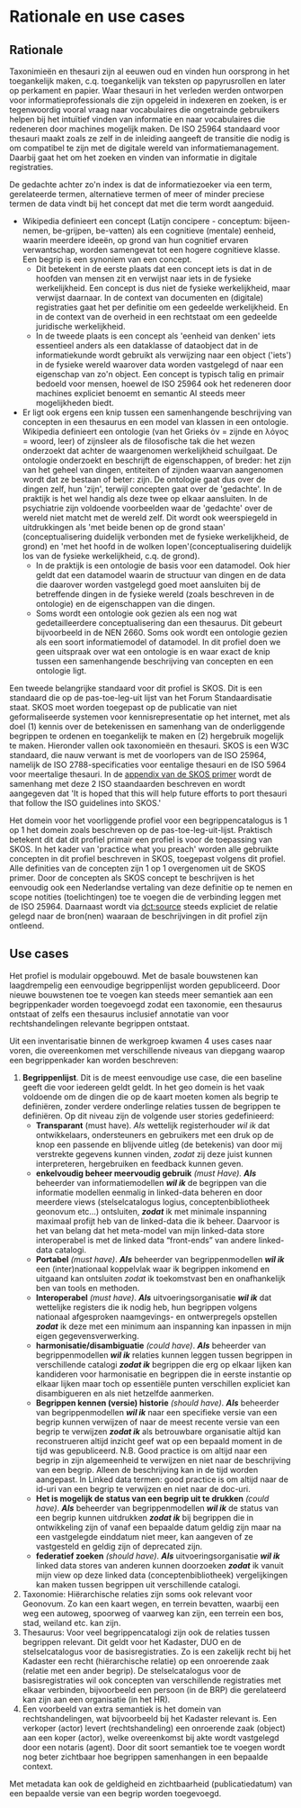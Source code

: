 # Rationale en use cases
## Rationale
Taxonimieën en thesauri zijn al eeuwen oud en vinden hun oorsprong in het toegankelijk maken, c.q. toegankelijk van teksten op papyrusrollen en later op perkament en papier. Waar thesauri in het verleden werden ontworpen voor informatieprofessionals die zijn opgeleid in indexeren en zoeken, is er tegenwoordig vooral vraag naar vocabulaires die ongetrainde gebruikers helpen bij het intuïtief vinden van informatie en naar vocabulaires die redeneren door machines mogelijk maken. De ISO 25964 standaard voor thesauri maakt zoals ze zelf in de inleiding aangeeft de transitie die nodig is om compatibel te zijn met de digitale wereld van informatiemanagement. Daarbij gaat het om het zoeken en vinden van informatie in digitale registraties. 

De gedachte achter zo'n index is dat de informatiezoeker via een term, gerelateerde termen, alternatieve termen of meer of minder preciese termen de data vindt bij het concept dat met die term wordt aangeduid. 
* Wikipedia definieert een concept (Latijn concipere - conceptum: bijeen-nemen, be-grijpen, be-vatten) als een cognitieve (mentale) eenheid, waarin meerdere ideeën, op grond van hun cognitief ervaren verwantschap, worden samengevat tot een hogere cognitieve klasse. Een begrip is een synoniem van een concept.
  * Dit betekent in de eerste plaats dat een concept iets is dat in de hoofden van mensen zit en verwijst naar iets in de fysieke werkelijkheid. Een concept is dus niet de fysieke werkelijkheid, maar verwijst daarnaar. In de context van documenten en (digitale) registraties gaat het per definitie om een gedeelde werkelijkheid. En in de context van de overheid in een rechtstaat om een gedeelde juridische werkelijkheid. 
  * In de tweede plaats is een concept als 'eenheid van denken' iets essentieel anders als een dataklasse of dataobject dat in de informatiekunde wordt gebruikt als verwijzing naar een object ('iets') in de fysieke wereld waarover data worden vastgelegd of naar een eigenschap van zo'n object. Een concept is typisch talig en primair bedoeld voor mensen, hoewel de ISO 25964 ook het redeneren door machines expliciet benoemt en  semantic AI steeds meer mogelijkheden biedt.
* Er ligt ook ergens een knip tussen een samenhangende beschrijving van concepten in een thesaurus en een model van klassen in een ontologie. Wikipedia definieert een ontologie (van het Grieks ὀν = zijnde en λόγος = woord, leer) of zijnsleer als de filosofische tak die het wezen onderzoekt dat achter de waargenomen werkelijkheid schuilgaat. De ontologie onderzoekt en beschrijft de eigenschappen, of breder: het zijn van het geheel van dingen, entiteiten of zijnden waarvan aangenomen wordt dat ze bestaan of beter: zijn. De ontologie gaat dus over de dingen zelf, hun 'zijn', terwijl concepten gaat over de 'gedachte'. In de praktijk is het wel handig als deze twee op elkaar aansluiten. In de psychiatrie zijn voldoende voorbeelden waar de 'gedachte' over de wereld niet matcht met de wereld zelf. Dit wordt ook weerspiegeld in uitdrukkingen als 'met beide benen op de grond staan' (conceptualisering duidelijk verbonden met de fysieke werkelijkheid, de grond) en 'met het hoofd in de wolken lopen'(conceptualisering duidelijk los van de fysieke werkelijkheid, c.q. de grond).
  * In de praktijk is een ontologie de basis voor een datamodel. Ook hier geldt dat een datamodel waarin de structuur van dingen en de data die daarover worden vastgelegd goed moet aansluiten bij de betreffende dingen in de fysieke wereld (zoals beschreven in de ontologie) en de eigenschappen van die dingen.
  * Soms wordt een ontologie ook gezien als een nog wat gedetailleerdere conceptualisering dan een thesaurus. Dit gebeurt bijvoorbeeld in de NEN 2660. Soms ook wordt een ontologie gezien als een soort informatiemodel of datamodel. In dit profiel doen we geen uitspraak over wat een ontologie is en waar exact de knip tussen een samenhangende beschrijving van concepten en een ontologie ligt. 

Een tweede belangrijke standaard voor dit profiel is SKOS. Dit is een standaard die op de pas-toe-leg-uit lijst van het Forum Standaardisatie staat. SKOS moet worden toegepast op de publicatie van niet geformaliseerde systemen voor kennisrepresentatie op het internet, met als doel (1) kennis over de betekenissen en samenhang van de onderliggende begrippen te ordenen en toegankelijk te maken en (2) hergebruik mogelijk te maken. Hieronder vallen ook taxonomieën en thesauri. SKOS is een W3C standaard, die nauw verwant is met de voorlopers van de ISO 25964, namelijk de ISO 2788-specificaties voor eentalige thesauri en de ISO 5964 voor meertalige thesauri. In de [appendix van de SKOS primer](https://www.w3.org/TR/skos-primer/#seccorrespondencesISO) wordt de samenhang met deze 2 ISO staandaarden beschreven en wordt aangegeven dat 'It is hoped that this will help future efforts to port thesauri that follow the ISO guidelines into SKOS.'

Het domein voor het voorliggende profiel voor een begrippencatalogus is 1 op 1 het domein zoals beschreven op de pas-toe-leg-uit-lijst. Praktisch betekent dit dat dit profiel primair een profiel is voor de toepassing van SKOS. In het kader van 'practice what you preach' worden alle gebruikte concepten in dit profiel beschreven in SKOS, toegepast volgens dit profiel. Alle definities van de concepten zijn 1 op 1 overgenomen uit de SKOS primer. Door de concepten als SKOS concept te beschrijven is het eenvoudig ook een Nederlandse vertaling van deze definitie op te nemen en scope notities (toelichtingen) toe te voegen die de verbinding leggen met de ISO 25964. Daarnaast wordt via [dct:source](https://www.dublincore.org/specifications/dublin-core/dcmi-terms/#http://purl.org/dc/terms/source) steeds expliciet de relatie gelegd naar de bron(nen) waaraan de beschrijvingen in dit profiel zijn ontleend.
## Use cases
Het profiel is modulair opgebouwd. Met de basale bouwstenen kan laagdrempelig een eenvoudige begrippenlijst worden gepubliceerd. Door nieuwe bouwstenen toe te voegen kan steeds meer semantiek aan een begrippenkader worden toegevoegd zodat een taxonomie, een thesaurus ontstaat of zelfs een thesaurus inclusief annotatie van voor rechtshandelingen relevante begrippen ontstaat.

Uit een inventarisatie binnen de werkgroep kwamen 4 uses cases naar voren, die overeenkomen met verschillende niveaus van diepgang waarop een begrippenkader kan worden beschreven: 
1. **Begrippenlijst**. Dit is de meest eenvoudige use case, die een baseline geeft die voor iedereen geldt geldt. In het geo domein is het vaak voldoende om de dingen die op de kaart moeten komen als begrip te definiëren, zonder verdere onderlinge relaties tussen de begrippen te definiëren. Op dit niveau zijn de volgende user stories gedefinieerd:
   * **Transparant** (must have).  *Als* wettelijk registerhouder *wil ik* dat ontwikkelaars, ondersteuners en gebruikers met een druk op de knop een passende en blijvende uitleg (de betekenis) van door mij verstrekte gegevens kunnen vinden, *zodat* zij deze juist kunnen interpreteren, hergebruiken en feedback kunnen geven.
   * **enkelvoudig beheer meervoudig gebruik** *(must Have).* ***Als*** beheerder van informatiemodellen ***wil ik*** de begrippen van die informatie modellen eenmalig in linked-data beheren en door meerdere views (stelselcatalogus logius, conceptenbibliotheek geonovum etc…) ontsluiten, ***zodat*** ik met minimale inspanning maximaal profijt heb van de linked-data die ik beheer.
Daarvoor is het van belang dat het meta-model van mijn linked-data store interoperabel is met de linked data “front-ends” van andere linked-data catalogi.
   * **Portabel** *(must have)*. ***Als*** beheerder van begrippenmodellen ***wil ik*** een (inter)nationaal koppelvlak waar ik begrippen inkomend en uitgaand kan ontsluiten *zodat* ik toekomstvast ben en onafhankelijk ben van tools en methoden.
   * **Interoperabel** *(must have)*. ***Als*** uitvoeringsorganisatie ***wil ik*** dat wettelijke registers die ik nodig heb, hun begrippen volgens nationaal afgesproken naamgevings- en ontwerpregels opstellen ***zodat*** ik deze met een minimum aan inspanning kan inpassen in mijn eigen gegevensverwerking.
   * **harmonisatie/disambiguatie** *(could have)*. ***Als*** beheerder van begrippenmodellen ***wil ik*** relaties kunnen leggen tussen begrippen in verschillende catalogi ***zodat ik*** begrippen die erg op elkaar lijken kan kandideren voor harmonisatie en begrippen die in eerste instantie op elkaar lijken maar toch op essentiële punten verschillen expliciet kan disambigueren en als niet hetzelfde aanmerken.
   * **Begrippen kennen (versie) historie** *(should have)*. ***Als*** beheerder van begrippenmodellen ***wil ik*** naar een specifieke versie van een begrip kunnen verwijzen of naar de meest recente versie van een begrip te verwijzen ***zodat ik*** als betrouwbare organisatie altijd kan reconstrueren altijd inzicht geef wat op een bepaald moment in de tijd was gepubliceerd. N.B. Good practice is om altijd naar een begrip in zijn algemeenheid te verwijzen en niet naar de beschrijving van een begrip. Alleen de beschrijving kan in de tijd worden aangepast. In Linked data termen: good practice is om altijd naar de id-uri van een begrip te verwijzen en niet naar de doc-uri.
   * **Het is mogelijk de status van een begrip uit te drukken** *(could have)*. ***Als*** beheerder van begrippenmodellen ***wil ik*** de status van een begrip kunnen uitdrukken ***zodat ik*** bij begrippen die in ontwikkeling zijn of vanaf een bepaalde datum geldig zijn maar na een vastgelegde einddatum niet meer, kan aangeven of ze vastgesteld en geldig zijn of deprecated zijn.
   * **federatief zoeken** *(should have)*. ***Als*** uitvoeringsorganisatie ***wil ik*** linked data stores van anderen kunnen doorzoeken ***zodat*** ik vanuit mijn view op deze linked data (conceptenbibliotheek) vergelijkingen kan maken tussen begrippen uit verschillende catalogi.
2. Taxonomie: Hiërarchische relaties zijn soms ook relevant voor Geonovum. Zo kan een kaart wegen, en terrein bevatten, waarbij een weg een autoweg, spoorweg of vaarweg kan zijn, een terrein een bos, stad, weiland etc. kan zijn.
3. Thesaurus: Voor veel begrippencatalogi zijn ook de relaties tussen begrippen relevant. Dit geldt voor het Kadaster, DUO en de stelselcatalogus voor de basisregistraties. Zo is een zakelijk recht bij het Kadaster een recht (hiërarchische relatie) op een onroerende zaak (relatie met een ander begrip). De stelselcatalogus voor de basisregistraties wil ook concepten van verschillende registraties met elkaar verbinden, bijvoorbeeld een persoon (in de BRP) die gerelateerd kan zijn aan een organisatie (in het HR).
4. Een voorbeeld van extra semantiek is het domein van rechtshandelingen, wat bijvoorbeeld bij het Kadaster relevant is. Een verkoper (actor) levert (rechtshandeling) een onroerende zaak (object) aan een koper (actor), welke overeenkomst bij akte wordt vastgelegd door een notaris (agent). Door dit soort semantiek toe te voegen wordt nog beter zichtbaar hoe begrippen samenhangen in een bepaalde context.



Met metadata kan ook de geldigheid en zichtbaarheid (publicatiedatum) van een bepaalde versie van een begrip worden toegevoegd.



